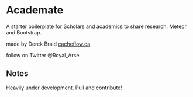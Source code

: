 # Academate

A starter boilerplate for Scholars and academics to share research. [Meteor](http://meteor.com) and Bootstrap. 

made by Derek Braid [cacheflow.ca](http://cacheflow.ca) 

follow on Twitter @Royal_Arse

## Notes

Heavily under development.  Pull and contribute!